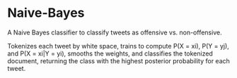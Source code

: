 # Naive-Bayes
A Naive Bayes classifier to classify tweets as offensive vs. non-offensive. 

Tokenizes each tweet by white space, trains to compute P(X = xi), P(Y = yj), and P(X = xi|Y = yi), smooths the weights, and classifies the tokenized document, returning the class with the highest posterior probability for each tweet.
